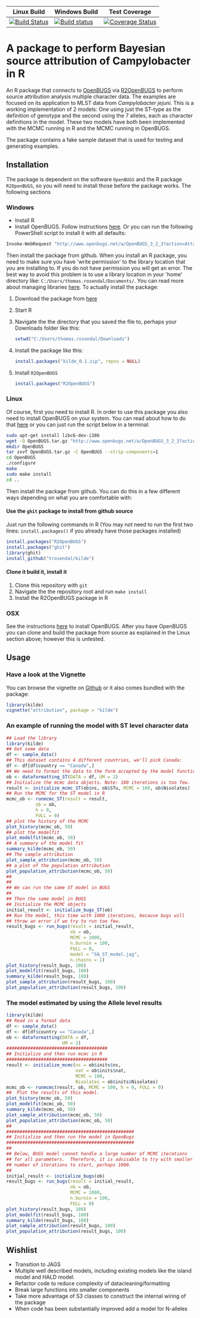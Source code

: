 |Linux Build|Windows Build|Test Coverage|
|----|----|----|
|[![Build Status](https://travis-ci.org/trosendal/kilde.svg)](https://travis-ci.org/trosendal/kilde)|[![Build status](https://ci.appveyor.com/api/projects/status/dlxa7wxqs2lrc2eh?svg=true)](https://ci.appveyor.com/project/trosendal/kilde)|[![Coverage Status](https://coveralls.io/repos/github/trosendal/kilde/badge.svg?maxAge=600&branch=master)](https://coveralls.io/github/trosendal/kilde?branch=master)|
# A package to perform Bayesian source attribution of Campylobacter in R

An R package that connects to
[OpenBUGS](http://www.openbugs.net) via
[R2OpenBUGS](https://cran.r-project.org/web/packages/R2OpenBUGS/vignettes/R2OpenBUGS.pdf) to
perform source attribution analysis multiple character data. The
examples are focused on its application to MLST data from *Campylobacter
jejuni*. This is a working implementation of 2 models: One using just
the ST-type as the definition of genotype and the second using the 7
alleles, each as character definitions in the model. These two models
have both been implemented with the MCMC running in R and the MCMC
running in OpenBUGS.

The package contains a fake sample dataset that is used for testing
and generating examples. 

## Installation

The package is dependent on the software `OpenBUGS` and the R package
`R2OpenBUGS`, so you will need to install those before the package
works. The following sections 

### Windows

  * Install R
  * Install OpenBUGS. Follow instructions
    [here](http://www.openbugs.net/w/Downloads). Or you can run the
    following PowerShell script to install it with all defaults:

```sh
Invoke-WebRequest "http://www.openbugs.net/w/OpenBUGS_3_2_3?action=AttachFile&do=get&target=OpenBUGS323setup.exe" -OutFile "..\OpenBUGS323setup.exe";Start-Process -FilePath "..\OpenBUGS323setup.exe" -ArgumentList "/VERYSILENT" -NoNewWindow -Wait
```

Then install the package from github. When you install an R package,
you need to make sure you have 'write permission' to the library
location that you are installing to. If you do not have permission you
will get an error. The best way to avoid this problem is to use a
library location in your 'home' directory like:
`C:/Users/thomas.rosendal/Documents/`. You can read more about
managing libraries
[here](https://cran.r-project.org/doc/manuals/R-admin.html#Managing-libraries). To
actually install the package:

1. Download the package from
[here](https://ci.appveyor.com/api/projects/trosendal/kilde/artifacts/kilde_0.1.zip)
2. Start R
3. Navigate the the directory that you saved the file to, perhaps your
   Downloads folder like this:

    ```r
    setwd("C:/Users/thomas.rosendal/Downloads")
    ```	
4. Install the package like this:

    ```r
    install.packages("kilde_0.1.zip", repos = NULL)
    ```

5. Install `R2OpenBUGS`

    ```r
    install.packages("R2OpenBUGS")
    ```
### Linux

Of course, first you need to install R. In order to use this package
you also need to install OpenBUGS on your system. You can read about
how to do that [here](http://www.openbugs.net/w/Downloads) or you can
just run the script below in a terminal:

```sh
sudo apt-get install libc6-dev-i386
wget -O OpenBUGS.tar.gz "http://www.openbugs.net/w/OpenBUGS_3_2_3?action=AttachFile&do=get&target=OpenBUGS-3.2.3.tar.gz"
mkdir OpenBUGS
tar zxvf OpenBUGS.tar.gz -C OpenBUGS --strip-components=1
cd OpenBUGS
./configure
make
sudo make install
cd ..
```

Then install the package from github. You can do this in a few
different ways depending on what you are comfortable with:

#### Use the `ghit` package to install from github source

Just run the following commands in R (You may not need to run the
first two lines: `install.packages()` if you already have those
packages installed)

```r
install.packages("R2OpenBUGS")
install.packages("ghit")
library(ghit)
install_github("trosendal/kilde")
```

#### Clone it build it, install it

1. Clone this repository with `git`
2. Navigate the the repository root and run `make install`
3. Install the R2OpenBUGS package in R

### OSX

See the instructions [here](http://www.openbugs.net/w/Downloads) to
install OpenBUGS. After you have OpenBUGS you can clone and build the
package from source as explained in the Linux section above; however
this is untested.


## Usage

### Have a look at the Vignette

You can browse the vignette on
[Github](https://sva-se.github.io/kilde/attribution.html) or it also
comes bundled with the package:

```r
library(kilde)
vignette("attribution", package = "kilde")
```

### An example of running the model with ST level character data

```r
## Load the library
library(kilde)
## Get some data
df <- sample_data()
## This dataset contains 4 different countries, we'll pick Canada:
df <- df[df$country == "Canada",]
## We need to format the data to the form accepted by the model function.
ob <- dataformatting_ST(DATA = df, UM = 2)
## Initialize the mcmc data objects. Note: 100 iterations is too few.
result <- initialize_mcmc_ST(ob$ns, ob$STu, MCMC = 100, ob$Nisolates)
## Run the MCMC for the ST model in R
mcmc_ob <- runmcmc_ST(result = result,
           ob = ob,
           h = 0,
           FULL = 0)
## plot the history of the MCMC
plot_history(mcmc_ob, 50)
## plot the modelfit
plot_modelfit(mcmc_ob, 50)
## A summary of the model fit
summary_kilde(mcmc_ob, 50)
## The sample attribution
plot_sample_attribution(mcmc_ob, 50)
## a plot of the population attribution
plot_population_attribution(mcmc_ob, 50)
##
##
## We can run the same ST model in BUGS
##
## Then the same model in BUGS
## Initialize the MCMC objects
initial_result <- initialize_bugs_ST(ob)
## Run the model, this time with 1000 iterations, because bugs will
## throw an error if we try to run too few.
result_bugs <- run_bugs(result = initial_result,
                        ob = ob,
                        MCMC = 1000,
                        n.burnin = 100,
                        FULL = 0,
                        model = "SA_ST_model.jag",
                        n.chains = 1)
plot_history(result_bugs, 100)
plot_modelfit(result_bugs, 100)
summary_kilde(result_bugs, 100)
plot_sample_attribution(result_bugs, 100)
plot_population_attribution(result_bugs, 100)
```
### The model estimated by using the Allele level results

```r
library(kilde)
## Read in a format data
df <- sample_data()
df <- df[df$country == "Canada",]
ob <- dataformatting(DATA = df,
                     UM = 2)
######################################
## Initialize and then run mcmc in R
######################################
result <- initialize_mcmc(ns = ob$inits$ns,
                          nat = ob$inits$nat,
                          MCMC = 100,
                          Nisolates = ob$inits$Nisolates)
mcmc_ob <- runmcmc(result, ob, MCMC = 100, h = 0, FULL = 0)
##  Plot the results of this model.
plot_history(mcmc_ob, 50)
plot_modelfit(mcmc_ob, 50)
summary_kilde(mcmc_ob, 50)
plot_sample_attribution(mcmc_ob, 50)
plot_population_attribution(mcmc_ob, 50)
##
################################################
## Initialize and then run the model in OpenBugs
################################################
##
## Below, BUGS model cannot handle a large number of MCMC iterations
## for all parameters.  Therefore, it is advisable to try with smaller
## number of iterations to start, perhaps 1000.
##
initial_result <- initialize_bugs(ob)
result_bugs <- run_bugs(result = initial_result,
                        ob = ob,
                        MCMC = 1000,
                        n.burnin = 100,
                        FULL = 0)
plot_history(result_bugs, 100)
plot_modelfit(result_bugs, 100)
summary_kilde(result_bugs, 100)
plot_sample_attribution(result_bugs, 100)
plot_population_attribution(result_bugs, 100)

```

## Wishlist

* Transition to JAGS
* Multiple well described models, including existing models like the
  island model and HALD model.
* Refactor code to reduce complexity of datacleaning/formatting
* Break large functions into smaller components
* Take more advantage of S3 classes to construct the internal wiring
  of the package
* When code has been substantially improved add a model for N-alleles

